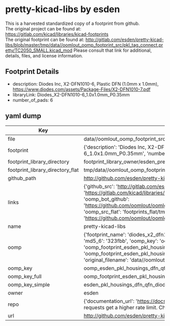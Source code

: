 # pretty-kicad-libs by esden  
This is a harvested standardized copy of a footprint from github.  
The original project can be found at:  
https://gitlab.com/kicad/libraries/kicad-footprints  
The original footprint can be found at:
http://gitlab.com/esden/pretty-kicad-libs/blob/master/tmp/data//oomlout_oomp_footprint_src/pkl_tag_connect.pretty/TC2050_SMALL.kicad_mod
Please consult that link for additional, details, files, and license information.  
## Footprint Details
* description: Diodes Inc, X2-DFN1010-6, Plastic DFN (1.0mm x 1.0mm), https://www.diodes.com/assets/Package-Files/X2-DFN1010-7.pdf  
* libraryLink: Diodes_X2-DFN1010-6_1.0x1.0mm_P0.35mm  
* number_of_pads: 6  
## yaml dump  
| Key | Value |  
| --- | --- |  
| file | data//oomlout_oomp_footprint_src/pretty-kicad-libs/pkl_housings_dfn_qfn.pretty/Diodes_X2-DFN1010-6_1.0x1.0mm_P0.35mm.kicad_mod |  
| footprint | {'description': 'Diodes Inc, X2-DFN1010-6, Plastic DFN (1.0mm x 1.0mm), https://www.diodes.com/assets/Package-Files/X2-DFN1010-7.pdf', 'libraryLink': 'Diodes_X2-DFN1010-6_1.0x1.0mm_P0.35mm', 'number_of_pads': 6} |  
| footprint_library_directory | footprint_library_owner/esden_pretty-kicad-libs |  
| footprint_library_directory_flat | tmp/data//oomlout_oomp_footprint_src/footprints_flat/esden_pkl_housings_dfn_qfn_diodes_x2_dfn1010_6_1_0x1_0mm_p0_35mm/working |  
| github_path | http://github.com/esden/pretty-kicad-libs/blob/master/tmp/data//oomlout_oomp_footprint_src/pkl_housings_dfn_qfn.pretty/Diodes_X2-DFN1010-6_1.0x1.0mm_P0.35mm.kicad_mod |  
| links | {'github_src': 'http://gitlab.com/esden/pretty-kicad-libs/blob/master/tmp/data//oomlout_oomp_footprint_src/pkl_tag_connect.pretty/TC2050_SMALL.kicad_mod', 'github_src_repo': 'https://gitlab.com/kicad/libraries/kicad-footprints', 'oomp_bot': 'tmp/data//oomlout_oomp_footprint_src/footprints/esden_pkl_housings_dfn_qfn_diodes_x2_dfn1010_6_1_0x1_0mm_p0_35mm/working', 'oomp_bot_github': 'https://github.com/oomlout/oomlout_oomp_footprint_bot/tree/main/tmp/data//oomlout_oomp_footprint_src/footprints/esden_pkl_housings_dfn_qfn_diodes_x2_dfn1010_6_1_0x1_0mm_p0_35mm/working', 'oomp_src_flat': 'footprints_flat/tmp/data//oomlout_oomp_footprint_src/footprints_flat/esden_pkl_housings_dfn_qfn_diodes_x2_dfn1010_6_1_0x1_0mm_p0_35mm/working', 'oomp_src_flat_github': 'https://github.com/oomlout/oomlout_oomp_footprint_src/tree/main/tmp/data//oomlout_oomp_footprint_src/footprints_flat/esden_pkl_housings_dfn_qfn_diodes_x2_dfn1010_6_1_0x1_0mm_p0_35mm/working'} |  
| name | pretty-kicad-libs |  
| oomp | {'footprint_name': 'diodes_x2_dfn1010_6_1_0x1_0mm_p0_35mm', 'library_name': 'pkl_housings_dfn_qfn', 'md5': '323fbb5f4a1726577b248ac6dd535e5a', 'md5_10': '323fbb5f4a', 'md5_5': '323fb', 'md5_6': '323fbb', 'oomp_key': 'oomp_esden_pkl_housings_dfn_qfn_diodes_x2_dfn1010_6_1_0x1_0mm_p0_35mm', 'oomp_key_extra': 'oomp_footprint_esden_pkl_housings_dfn_qfn_diodes_x2_dfn1010_6_1_0x1_0mm_p0_35mm', 'oomp_key_full': 'oomp_footprint_esden_pkl_housings_dfn_qfn_diodes_x2_dfn1010_6_1_0x1_0mm_p0_35mm_323fbb', 'oomp_key_simple': 'esden_pkl_housings_dfn_qfn_diodes_x2_dfn1010_6_1_0x1_0mm_p0_35mm', 'original_filename': 'data//oomlout_oomp_footprint_src/pretty-kicad-libs/pkl_housings_dfn_qfn.pretty/Diodes_X2-DFN1010-6_1.0x1.0mm_P0.35mm.kicad_mod', 'owner_name': 'esden'} |  
| oomp_key | oomp_esden_pkl_housings_dfn_qfn_diodes_x2_dfn1010_6_1_0x1_0mm_p0_35mm |  
| oomp_key_full | oomp_footprint_esden_pkl_housings_dfn_qfn_diodes_x2_dfn1010_6_1_0x1_0mm_p0_35mm |  
| oomp_key_simple | esden_pkl_housings_dfn_qfn_diodes_x2_dfn1010_6_1_0x1_0mm_p0_35mm |  
| owner | esden |  
| repo | {'documentation_url': 'https://docs.github.com/rest/overview/resources-in-the-rest-api#rate-limiting', 'message': "API rate limit exceeded for 84.66.142.224. (But here's the good news: Authenticated requests get a higher rate limit. Check out the documentation for more details.)"} |  
| url | http://github.com/esden/pretty-kicad-libs |  

